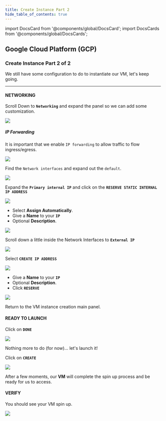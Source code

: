 ```yaml
---
title: Create Instance Part 2
hide_table_of_contents: true
---
```


import DocsCard from '@components/global/DocsCard';
import DocsCards from '@components/global/DocsCards';

<head>
  <title>GCP Create Instance Part 2</title>
  <meta
    name="description"
    content="Create an instance on Google Cloud Platform (GCP). 2 of 2"
  />
  <style>{`
    :root {
      --doc-item-container-width: 60rem;
    }
  `}
  </style>
</head>

## Google Cloud Platform (GCP) 
### Create Instance Part 2 of 2


We still have some configuration to do to instantiate our VM, let's keep going.

---

#### NETWORKING 

Scroll Down to **`Networking`** and expand the panel so we can add some customization.

![](/img/validator_nodes/node-gcp-instance9.png)

##### IP Forwarding 
It is important that we enable `IP forwarding` to allow traffic to flow ingress/egress.

![](/img/validator_nodes/node-gcp-instance10.png)

Find the `Network interfaces` and expand out the `default`.

![](/img/validator_nodes/node-gcp-instance11.png)

Expand the **`Primary internal IP`** and click on the **`RESERVE STATIC INTERNAL IP ADDRESS`**

![](/img/validator_nodes/node-gcp-instance12.png)

- Select **Assign Automatically**.
- Give a **Name** to your **`IP`**
- Optional **Description**.

![](/img/validator_nodes/node-gcp-instance13.png)

Scroll down a little inside the Network Interfaces to **`External IP`**

![](/img/validator_nodes/node-gcp-instance14.png)

Select **`CREATE IP ADDRESS`**

![](/img/validator_nodes/node-gcp-instance15.png)


- Give a **Name** to your **`IP`**
- Optional **Description**.
- Click **`RESERVE`**

![](/img/validator_nodes/node-gcp-instance16.png)

Return to the VM instance creation main panel.

#### READY TO LAUNCH 

Click on **`DONE`**

![](/img/validator_nodes/node-gcp-instance17.png)

Nothing more to do (for now)... let's launch it!

Click on **`CREATE`**

![](/img/validator_nodes/node-gcp-instance18.png)

After a few moments, our **VM** will complete the spin up process and be ready for us to access.

#### VERIFY
You should see your VM spin up.

![](/img/validator_nodes/node-gcp-instance19.png)